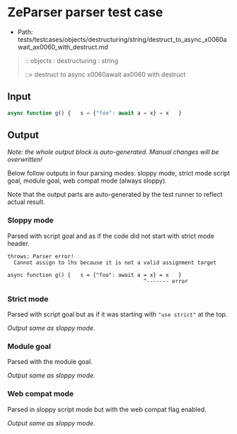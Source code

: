# ZeParser parser test case

- Path: tests/testcases/objects/destructuring/string/destruct_to_async_x0060await_ax0060_with_destruct.md

> :: objects : destructuring : string
>
> ::> destruct to async x0060await ax0060 with destruct

## Input


`````js
async function g() {   s = {"foo": await a = x} = x   }
`````

## Output

_Note: the whole output block is auto-generated. Manual changes will be overwritten!_

Below follow outputs in four parsing modes: sloppy mode, strict mode script goal, module goal, web compat mode (always sloppy).

Note that the output parts are auto-generated by the test runner to reflect actual result.

### Sloppy mode

Parsed with script goal and as if the code did not start with strict mode header.

`````
throws: Parser error!
  Cannot assign to lhs because it is not a valid assignment target

async function g() {   s = {"foo": await a = x} = x   }
                                           ^------- error
`````

### Strict mode

Parsed with script goal but as if it was starting with `"use strict"` at the top.

_Output same as sloppy mode._

### Module goal

Parsed with the module goal.

_Output same as sloppy mode._

### Web compat mode

Parsed in sloppy script mode but with the web compat flag enabled.

_Output same as sloppy mode._
